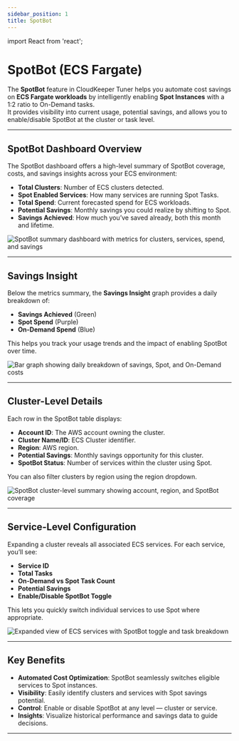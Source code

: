 ```yaml
---
sidebar_position: 1
title: SpotBot
---
```


import React from 'react';

# SpotBot (ECS Fargate)

The **SpotBot** feature in CloudKeeper Tuner helps you automate cost savings on **ECS Fargate workloads** by intelligently enabling **Spot Instances** with a 1:2 ratio to On-Demand tasks.  
It provides visibility into current usage, potential savings, and allows you to enable/disable SpotBot at the cluster or task level.

---

## SpotBot Dashboard Overview

The SpotBot dashboard offers a high-level summary of SpotBot coverage, costs, and savings insights across your ECS environment:

- **Total Clusters**: Number of ECS clusters detected.
- **Spot Enabled Services**: How many services are running Spot Tasks.
- **Total Spend**: Current forecasted spend for ECS workloads.
- **Potential Savings**: Monthly savings you could realize by shifting to Spot.
- **Savings Achieved**: How much you’ve saved already, both this month and lifetime.

<div style={{ textAlign: 'center' }}>
  <img src="/img/spotbot/overview-dashboard.png" alt="SpotBot summary dashboard with metrics for clusters, services, spend, and savings" />
</div>

---

## Savings Insight

Below the metrics summary, the **Savings Insight** graph provides a daily breakdown of:

- **Savings Achieved** (Green)
- **Spot Spend** (Purple)
- **On-Demand Spend** (Blue)

This helps you track your usage trends and the impact of enabling SpotBot over time.

<div style={{ textAlign: 'center' }}>
  <img src="/img/spotbot/savings-insight.png" alt="Bar graph showing daily breakdown of savings, Spot, and On-Demand costs" />
</div>

---

## Cluster-Level Details

Each row in the SpotBot table displays:

- **Account ID**: The AWS account owning the cluster.
- **Cluster Name/ID**: ECS Cluster identifier.
- **Region**: AWS region.
- **Potential Savings**: Monthly savings opportunity for this cluster.
- **SpotBot Status**: Number of services within the cluster using Spot.

You can also filter clusters by region using the region dropdown.

<div style={{ textAlign: 'center' }}>
  <img src="/img/spotbot/cluster-level-summary.png" alt="SpotBot cluster-level summary showing account, region, and SpotBot coverage" />
</div>

---

## Service-Level Configuration

Expanding a cluster reveals all associated ECS services. For each service, you’ll see:

- **Service ID**
- **Total Tasks**
- **On-Demand vs Spot Task Count**
- **Potential Savings**
- **Enable/Disable SpotBot Toggle**

This lets you quickly switch individual services to use Spot where appropriate.

<div style={{ textAlign: 'center' }}>
  <img src="/img/spotbot/service-level-toggle.png" alt="Expanded view of ECS services with SpotBot toggle and task breakdown" />
</div>

---

## Key Benefits

- **Automated Cost Optimization**: SpotBot seamlessly switches eligible services to Spot instances.
- **Visibility**: Easily identify clusters and services with Spot savings potential.
- **Control**: Enable or disable SpotBot at any level — cluster or service.
- **Insights**: Visualize historical performance and savings data to guide decisions.

---

